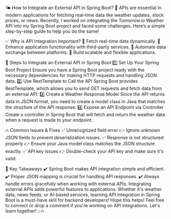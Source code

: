 🌤 How to Integrate an External API in Spring Boot? 🚀
APIs are essential in modern applications for fetching real-time data like weather updates, stock prices, or news. Recently, I worked on integrating the Tomorrow.io Weather API into my Spring Boot project and faced some challenges. Here’s a simple step-by-step guide to help you do the same!

✅ Why is API Integration Important?
🔹 Fetch real-time data dynamically.
🔹 Enhance application functionality with third-party services.
🔹 Automate data exchange between platforms.
🔹 Build scalable and flexible applications.

🚀 Steps to Integrate an External API in Spring Boot
1️⃣ Set Up Your Spring Boot Project
Ensure you have a Spring Boot project ready with the necessary dependencies for making HTTP requests and handling JSON data.
2️⃣ Use RestTemplate to Call the API
Spring Boot provides RestTemplate, which allows you to send GET requests and fetch data from an external API.
3️⃣ Create a Weather Response Model
Since the API returns data in JSON format, you need to create a model class in Java that matches the structure of the API response.
4️⃣ Expose an API Endpoint via Controller
Create a controller in Spring Boot that will fetch and return the weather data when a request is made to your endpoint.

🔥 Common Issues & Fixes
✅ Unrecognized field error
👉 Ignore unknown JSON fields to prevent deserialization issues.
✅ Response is not structured properly
👉 Ensure your Java model class matches the JSON structure exactly.
✅ API key issues
👉 Double-check your API key and make sure it's valid.

🎯 Key Takeaways
✔️ Spring Boot makes API integration simple and efficient.
✔️ Proper JSON mapping is crucial for handling API responses.
✔️ Always handle errors gracefully when working with external APIs.
Integrating external APIs adds powerful features to applications. Whether it's weather data, news feeds, or AI-based services, learning API integration in Spring Boot is a must-have skill for backend developers!
Hope this helps! Feel free to connect or drop a comment if you're working on API integrations. 
Let's learn together! 💡🔥
